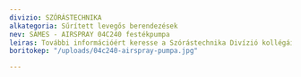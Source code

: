 ```yaml
---
divizio: SZÓRÁSTECHNIKA
alkategoria: Sűrített levegős berendezések
nev: SAMES - AIRSPRAY 04C240 festékpumpa
leiras: További információért keresse a Szórástechnika Divízió kollégáit
boritokep: "/uploads/04c240-airspray-pumpa.jpg"

---
```

